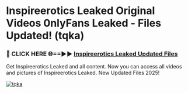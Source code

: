 # Inspireerotics Leaked Original Videos 0nlyFans Leaked - Files Updated! (tqka)

<h3>🔴 CLICK HERE 🌐==►► <a href="https://tinyurl.com/ehrbuxhb" rel="nofollow">Inspireerotics Leaked Updated Files</a></h3>

Get Inspireerotics Leaked and all content. Now you can access all videos and pictures of Inspireerotics Leaked. New Updated Files 2025!

[![tqka](https://i.imgur.com/lVYEuWS.gif)](https://tinyurl.com/ehrbuxhb)
